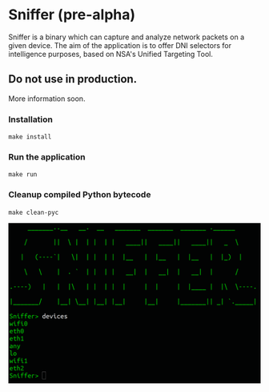 # Sniffer (pre-alpha)

Sniffer is a binary which can capture and analyze network packets on a given device. The aim of the application is to offer DNI selectors for intelligence purposes, based on NSA's Unified Targeting Tool.

## Do not use in production.

More information soon.

### Installation

```
make install
```

### Run the application

```
make run
```

### Cleanup compiled Python bytecode

```
make clean-pyc
```

![](sniffer.PNG)
